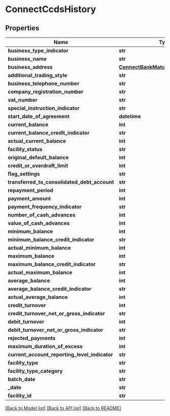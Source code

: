 # ConnectCcdsHistory

## Properties
Name | Type | Description | Notes
------------ | ------------- | ------------- | -------------
**business_type_indicator** | **str** |  | [optional] 
**business_name** | **str** |  | [optional] 
**business_address** | [**ConnectBankMatchBusinessAddress**](ConnectBankMatchBusinessAddress.md) |  | [optional] 
**additional_trading_style** | **str** |  | [optional] 
**business_telephone_number** | **str** |  | [optional] 
**company_registration_number** | **str** |  | [optional] 
**vat_number** | **str** |  | [optional] 
**special_instruction_indicator** | **str** |  | [optional] 
**start_date_of_agreement** | **datetime** |  | [optional] 
**current_balance** | **int** |  | [optional] 
**current_balance_credit_indicator** | **str** |  | [optional] 
**actual_current_balance** | **int** |  | [optional] 
**facility_status** | **str** |  | [optional] 
**original_default_balance** | **int** |  | [optional] 
**credit_or_overdraft_limit** | **int** |  | [optional] 
**flag_settings** | **str** |  | [optional] 
**transferred_to_consolidated_debt_account** | **str** |  | [optional] 
**repayment_period** | **int** |  | [optional] 
**payment_amount** | **int** |  | [optional] 
**payment_frequency_indicator** | **str** |  | [optional] 
**number_of_cash_advances** | **int** |  | [optional] 
**value_of_cash_advances** | **int** |  | [optional] 
**minimum_balance** | **int** |  | [optional] 
**minimum_balance_credit_indicator** | **str** |  | [optional] 
**actual_minimum_balance** | **int** |  | [optional] 
**maximum_balance** | **int** |  | [optional] 
**maximum_balance_credit_indicator** | **str** |  | [optional] 
**actual_maximum_balance** | **int** |  | [optional] 
**average_balance** | **int** |  | [optional] 
**average_balance_credit_indicator** | **str** |  | [optional] 
**actual_average_balance** | **int** |  | [optional] 
**credit_turnover** | **int** |  | [optional] 
**credit_turnover_net_or_gross_indicator** | **str** |  | [optional] 
**debit_turnover** | **int** |  | [optional] 
**debit_turnover_net_or_gross_indicator** | **str** |  | [optional] 
**rejected_payments** | **int** |  | [optional] 
**maximum_duration_of_excess** | **int** |  | [optional] 
**current_account_reporting_level_indicator** | **str** |  | [optional] 
**facility_type** | **str** |  | [optional] 
**facility_type_category** | **str** |  | [optional] 
**batch_date** | **str** |  | [optional] 
**_date** | **str** |  | [optional] 
**facility_id** | **str** |  | [optional] 

[[Back to Model list]](../README.md#documentation-for-models) [[Back to API list]](../README.md#documentation-for-api-endpoints) [[Back to README]](../README.md)

